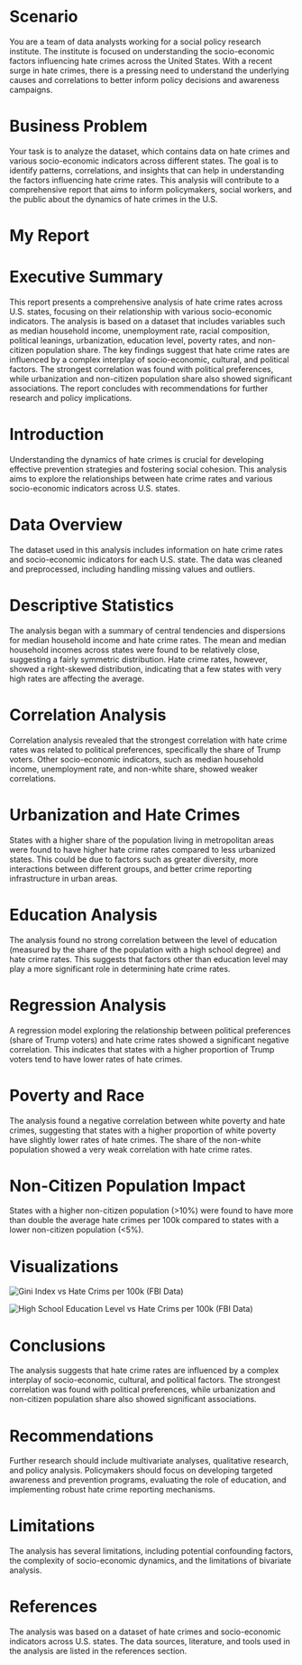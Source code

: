 # Scenario

You are a team of data analysts working for a social policy research institute. The institute is focused on understanding the socio-economic factors influencing hate crimes across the United States. With a recent surge in hate crimes, there is a pressing need to understand the underlying causes and correlations to better inform policy decisions and awareness campaigns.

# Business Problem

Your task is to analyze the dataset, which contains data on hate crimes and various socio-economic indicators across different states. The goal is to identify patterns, correlations, and insights that can help in understanding the factors influencing hate crime rates. This analysis will contribute to a comprehensive report that aims to inform policymakers, social workers, and the public about the dynamics of hate crimes in the U.S.

# My Report

# Executive Summary

This report presents a comprehensive analysis of hate crime rates across U.S. states, focusing on their relationship with various socio-economic indicators. The analysis is based on a dataset that includes variables such as median household income, unemployment rate, racial composition, political leanings, urbanization, education level, poverty rates, and non-citizen population share. The key findings suggest that hate crime rates are influenced by a complex interplay of socio-economic, cultural, and political factors. The strongest correlation was found with political preferences, while urbanization and non-citizen population share also showed significant associations. The report concludes with recommendations for further research and policy implications.

# Introduction

Understanding the dynamics of hate crimes is crucial for developing effective prevention strategies and fostering social cohesion. This analysis aims to explore the relationships between hate crime rates and various socio-economic indicators across U.S. states.

# Data Overview

The dataset used in this analysis includes information on hate crime rates and socio-economic indicators for each U.S. state. The data was cleaned and preprocessed, including handling missing values and outliers.

# Descriptive Statistics

The analysis began with a summary of central tendencies and dispersions for median household income and hate crime rates. The mean and median household incomes across states were found to be relatively close, suggesting a fairly symmetric distribution. Hate crime rates, however, showed a right-skewed distribution, indicating that a few states with very high rates are affecting the average.

# Correlation Analysis

Correlation analysis revealed that the strongest correlation with hate crime rates was related to political preferences, specifically the share of Trump voters. Other socio-economic indicators, such as median household income, unemployment rate, and non-white share, showed weaker correlations.

# Urbanization and Hate Crimes

States with a higher share of the population living in metropolitan areas were found to have higher hate crime rates compared to less urbanized states. This could be due to factors such as greater diversity, more interactions between different groups, and better crime reporting infrastructure in urban areas.

# Education Analysis

The analysis found no strong correlation between the level of education (measured by the share of the population with a high school degree) and hate crime rates. This suggests that factors other than education level may play a more significant role in determining hate crime rates.

# Regression Analysis

A regression model exploring the relationship between political preferences (share of Trump voters) and hate crime rates showed a significant negative correlation. This indicates that states with a higher proportion of Trump voters tend to have lower rates of hate crimes.

# Poverty and Race

The analysis found a negative correlation between white poverty and hate crimes, suggesting that states with a higher proportion of white poverty have slightly lower rates of hate crimes. The share of the non-white population showed a very weak correlation with hate crime rates.

# Non-Citizen Population Impact

States with a higher non-citizen population (>10%) were found to have more than double the average hate crimes per 100k compared to states with a lower non-citizen population (<5%).

# Visualizations

![Gini Index vs Hate Crims per 100k (FBI Data)](Gini_Index_vs_Hate_Crims_per_100k_FBI_Data.png)

![High School Education Level vs Hate Crims per 100k (FBI Data)](High_School_Education_Level_vs_Hate_Crims_per_100k_FBI_Data.png)

# Conclusions

The analysis suggests that hate crime rates are influenced by a complex interplay of socio-economic, cultural, and political factors. The strongest correlation was found with political preferences, while urbanization and non-citizen population share also showed significant associations.

# Recommendations

Further research should include multivariate analyses, qualitative research, and policy analysis. Policymakers should focus on developing targeted awareness and prevention programs, evaluating the role of education, and implementing robust hate crime reporting mechanisms.

# Limitations

The analysis has several limitations, including potential confounding factors, the complexity of socio-economic dynamics, and the limitations of bivariate analysis.

# References

The analysis was based on a dataset of hate crimes and socio-economic indicators across U.S. states. The data sources, literature, and tools used in the analysis are listed in the references section.
